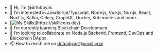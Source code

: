 - 👋 Hi, I’m @drtobbyas
- 👀 I’m interested in JavaScript/Typscript, Node.js, Vue.js, Nux.js, React, Nuxt.js, Kafka, Celery, GraphQL, Docker, Kubernetes and more.
- [![My Skills](https://skillicons.dev/icons?i=js,html,css,ts,wasm,vue,nuxtjs,react,nextjs,nodejs,express,git,docker,kubernetes,flutter,bash,gatsby,wordpress,redis,mongodb,postgres,mysql,linux,gcp,aws,azure,)](https://skillicons.dev)
- 🌱 I’m currently learning Blockchain Development
- 💞️ I’m looking to collaborate on Node.js Backend, Frontend, DevOps and Blockchain DApps.
- 📫 How to reach me on dr.tobbyas@gmail.com

<!---
drtobbyas/drtobbyas is a ✨ special ✨ repository because its `README.md` (this file) appears on your GitHub profile.
You can click the Preview link to take a look at your changes.
--->
